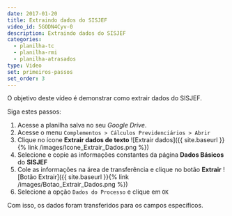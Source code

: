 ```yaml
---
date: 2017-01-20
title: Extraindo dados do SISJEF
video_id: 5GODN4Cyv-0
description: Extraindo dados do SISJEF
categories:
  - planilha-tc
  - planilha-rmi
  - planilha-atrasados
type: Video
set: primeiros-passos
set_order: 3
---
```


O objetivo deste vídeo é demonstrar como extrair dados do SISJEF.

Siga estes passos:

1. Acesse a planilha salva no seu *Google Drive*.
1. Acesse o menu `Complementos > Cálculos Previdenciários > Abrir`
1. Clique no ícone **Extrair dados de texto** ![Extrair dados]({{ site.baseurl }}{% link /images/Icone_Extrair_Dados.png %})
1. Selecione e copie as informações constantes da página **Dados Básicos** do **SISJEF**
1. Cole as informações na área de transferência e clique no botão **Extrair** ![Botão Extrair]({{ site.baseurl }}{% link /images/Botao_Extrair_Dados.png %})
1. Selecione a opção `Dados do Processo` e clique em `OK`

Com isso, os dados foram transferidos para os campos específicos.

